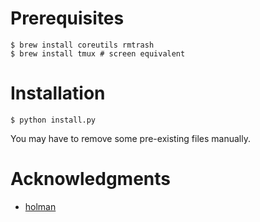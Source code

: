 Prerequisites
=============

    $ brew install coreutils rmtrash
    $ brew install tmux # screen equivalent

Installation
============

    $ python install.py

You may have to remove some pre-existing files manually.

Acknowledgments
===============

* [holman](https://github.com/holman/dotfiles)
